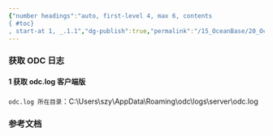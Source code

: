 ```yaml
---
{"number headings":"auto, first-level 4, max 6, contents
{ #toc}
, start-at 1, _.1.1","dg-publish":true,"permalink":"/15_OceanBase/20_OceanBase 常用 Sql 语句/获取，拷贝，分析 OB 相关日志/获取 ODC 日志/","dgPassFrontmatter":true}
---
```



### 获取 ODC 日志
#### 1 获取 odc.log 客户端版
`odc.log 所在目录`：C:\\Users\\szy\\AppData\\Roaming\\odc\\logs\\server\\odc.log


### 参考文档



